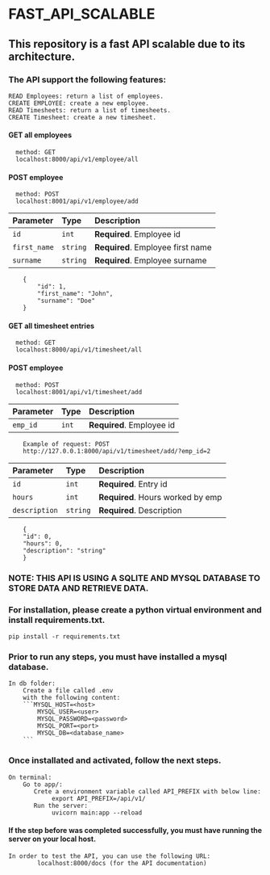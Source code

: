 # FAST_API_SCALABLE

## This repository is a fast API scalable due to its architecture.

### The API support the following features:
    READ Employees: return a list of employees.
    CREATE EMPLOYEE: create a new employee.
    READ Timesheets: return a list of timesheets.
    CREATE Timesheet: create a new timesheet.

#### GET all employees
```http
  method: GET
  localhost:8000/api/v1/employee/all
```

#### POST employee
```http
  method: POST
  localhost:8001/api/v1/employee/add
```

| Parameter      | Type     | Description                         |
| :------------- | :------- | :---------------------------------  |
| `id`           | `int`    | **Required**. Employee id           |
| `first_name`   | `string` | **Required**. Employee first name   |
| `surname`      | `string` | **Required**. Employee surname      |

```http
    {
        "id": 1,
        "first_name": "John",
        "surname": "Doe"
    }
```

#### GET all timesheet entries
```http
  method: GET
  localhost:8000/api/v1/timesheet/all
```

#### POST employee
```http
  method: POST
  localhost:8001/api/v1/timesheet/add
```

| Parameter      | Type     | Description                         |
| :------------- | :------- | :---------------------------------  |
| `emp_id`       | `int`    | **Required**. Employee id           |

```http 
    Example of request: POST
    http://127.0.0.1:8000/api/v1/timesheet/add/?emp_id=2
```

| Parameter      | Type     | Description                         |
| :------------- | :------- | :---------------------------------  |
| `id`           | `int`    | **Required**. Entry id              |
| `hours`        | `int`    | **Required**. Hours worked by emp   |
| `description`  | `string` | **Required**. Description           |


```http
    {
    "id": 0,
    "hours": 0,
    "description": "string"
    }
```

### NOTE: THIS API IS USING A SQLITE AND MYSQL DATABASE TO STORE DATA AND RETRIEVE DATA.

### For installation, please create a python virtual environment and install requirements.txt.

    pip install -r requirements.txt

### Prior to run any steps, you must have installed a mysql database.

    In db folder:
        Create a file called .env
        with the following content:
        ```MYSQL_HOST=<host>
            MYSQL_USER=<user>
            MYSQL_PASSWORD=<password>
            MYSQL_PORT=<port>
            MYSQL_DB=<database_name>
        ```

### Once installated and activated, follow the next steps.
    On terminal:
        Go to app/:
           Crete a environment variable called API_PREFIX with below line:
                export API_PREFIX=/api/v1/
           Run the server:
                uvicorn main:app --reload


#### If the step before was completed successfully, you must have running the server on your local host.

    In order to test the API, you can use the following URL:
            localhost:8000/docs (for the API documentation)